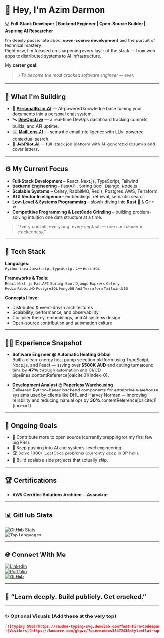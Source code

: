 # 👋 Hey, I'm Azim Darmon

💻 **Full-Stack Developer | Backend Engineer | Open-Source Builder | Aspiring AI Researcher**

I’m deeply passionate about **open-source development** and the pursuit of technical mastery.  
Right now, I’m focused on sharpening every layer of the stack — from web apps to distributed systems to AI infrastructure.  

My **career goal**:  
> ⚡ *To become the most cracked software engineer — ever.*

---

## 🚀 What I'm Building

- 🧠 **[PersonalBrain.AI](https://github.com/s3847243/personal-brain-ai)** — AI-powered knowledge base turning your documents into a personal chat system.  
- 🛰 **[DevOpsLive](https://github.com/s3847243/devops-api-watchdog)** — a real-time DevOps dashboard tracking commits, builds, and API uptime.  
- ✉️ **[MailLens.AI](https://github.com/s3847243/MailLens)** — semantic email intelligence with LLM-powered contextual search.  
- 💼 **[JobPilot.AI](https://github.com/s3847243/jobpilotai)** — full-stack job platform with AI-generated resumes and cover letters.

---

## ⚙️ My Current Focus

- **Full-Stack Development** – React, Next.js, TypeScript, Tailwind  
- **Backend Engineering** – FastAPI, Spring Boot, Django, Node.js  
- **Scalable Systems** – Celery, RabbitMQ, Redis, Postgres, AWS, Terraform  
- **AI & Vector Intelligence** – embeddings, retrieval, semantic search  
- **Low-Level & Systems Programming** – slowly diving into **Rust** 🦀 & **C++** ⚙️  
- **Competitive Programming & LeetCode Grinding** – building problem-solving intuition one data structure at a time.  

> “Every commit, every bug, every segfault — one step closer to crackedness.”

---

## 🧩 Tech Stack

**Languages:**  
`Python` `Java` `JavaScript` `TypeScript` `C++` `Rust` `SQL`

**Frameworks & Tools:**  
`React` `Next.js` `FastAPI` `Spring Boot` `Django` `Express` `Celery`  
`Redis` `RabbitMQ` `PostgreSQL` `MongoDB` `AWS` `Terraform` `TailwindCSS`

**Concepts I love:**  
- Distributed & event-driven architectures  
- Scalability, performance, and observability  
- Compiler theory, embeddings, and AI systems design  
- Open-source contribution and automation culture  

---

## 🧑‍💻 Experience Snapshot

- **Software Engineer @ Automatic Heating Global**  
  Built a clean-energy heat pump selection platform using TypeScript, Node.js, and React — saving over **$500K AUD** and cutting turnaround time by **47%** through automation and CI/CD pipelines:contentReference[oaicite:0]{index=0}.

- **Development Analyst @ Paperless Warehousing**  
  Delivered Python-based backend components for enterprise warehouse systems used by clients like DHL and Harvey Norman — improving reliability and reducing manual ops by **30%**:contentReference[oaicite:1]{index=1}.

---

## 🧠 Ongoing Goals

- 🧩 Contribute more to open source (currently prepping for my first few big PRs).  
- 🧠 Keep pushing into AI and systems-level engineering.  
- 🏆 Solve 1000+ LeetCode problems (currently deep in DP hell).  
- 🧵 Build scalable side projects that actually *ship*.  

---

## 🏆 Certifications

- **AWS Certified Solutions Architect – Associate**

---

## 📊 GitHub Stats

![GitHub Stats](https://github-readme-stats.vercel.app/api?username=s3847243&show_icons=true&theme=tokyonight)  
![Top Languages](https://github-readme-stats.vercel.app/api/top-langs/?username=s3847243&layout=compact&theme=tokyonight)

---

## 🌐 Connect With Me

[![LinkedIn](https://img.shields.io/badge/LinkedIn-0077B5?style=flat&logo=linkedin&logoColor=white)](https://linkedin.com/in/hibbaan-nawaz)  
[![Portfolio](https://img.shields.io/badge/Portfolio-000000?style=flat&logo=vercel&logoColor=white)](https://hibbaan.vercel.app)  
[![GitHub](https://img.shields.io/badge/GitHub-181717?style=flat&logo=github&logoColor=white)](https://github.com/s3847243)  

---

## 🧠 “Learn deeply. Build publicly. Get cracked.”

---

### ✨ Optional Visuals (Add these at the very top)

```markdown
[![Typing SVG](https://readme-typing-svg.demolab.com?font=Fira+Code&pause=1000&color=00BFFF&center=true&vCenter=true&width=600&lines=Full+Stack+Developer;Backend+Engineer;Open+Source+Builder;AI+Research+Learner;Leetcoding+%2B+Getting+Cracked)](https://git.io/typing-svg)
![Visitors](https://komarev.com/ghpvc/?username=s3847243&style=flat-square&color=blue)
